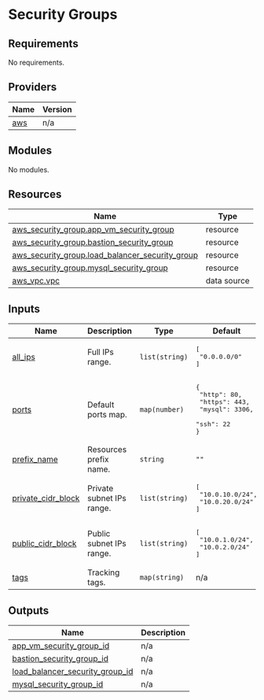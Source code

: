# Security Groups

## Requirements

No requirements.

## Providers

| Name | Version |
|------|---------|
| <a name="provider_aws"></a> [aws](#provider\_aws) | n/a |

## Modules

No modules.

## Resources

| Name | Type |
|------|------|
| [aws_security_group.app_vm_security_group](https://registry.terraform.io/providers/hashicorp/aws/latest/docs/resources/security_group) | resource |
| [aws_security_group.bastion_security_group](https://registry.terraform.io/providers/hashicorp/aws/latest/docs/resources/security_group) | resource |
| [aws_security_group.load_balancer_security_group](https://registry.terraform.io/providers/hashicorp/aws/latest/docs/resources/security_group) | resource |
| [aws_security_group.mysql_security_group](https://registry.terraform.io/providers/hashicorp/aws/latest/docs/resources/security_group) | resource |
| [aws_vpc.vpc](https://registry.terraform.io/providers/hashicorp/aws/latest/docs/data-sources/vpc) | data source |

## Inputs

| Name | Description | Type | Default | Required |
|------|-------------|------|---------|:--------:|
| <a name="input_all_ips"></a> [all\_ips](#input\_all\_ips) | Full IPs range. | `list(string)` | <pre>[<br>  "0.0.0.0/0"<br>]</pre> | no |
| <a name="input_ports"></a> [ports](#input\_ports) | Default ports map. | `map(number)` | <pre>{<br>  "http": 80,<br>  "https": 443,<br>  "mysql": 3306,<br>  "ssh": 22<br>}</pre> | no |
| <a name="input_prefix_name"></a> [prefix\_name](#input\_prefix\_name) | Resources prefix name. | `string` | `""` | no |
| <a name="input_private_cidr_block"></a> [private\_cidr\_block](#input\_private\_cidr\_block) | Private subnet IPs range. | `list(string)` | <pre>[<br>  "10.0.10.0/24",<br>  "10.0.20.0/24"<br>]</pre> | no |
| <a name="input_public_cidr_block"></a> [public\_cidr\_block](#input\_public\_cidr\_block) | Public subnet IPs range. | `list(string)` | <pre>[<br>  "10.0.1.0/24",<br>  "10.0.2.0/24"<br>]</pre> | no |
| <a name="input_tags"></a> [tags](#input\_tags) | Tracking tags. | `map(string)` | n/a | yes |

## Outputs

| Name | Description |
|------|-------------|
| <a name="output_app_vm_security_group_id"></a> [app\_vm\_security\_group\_id](#output\_app\_vm\_security\_group\_id) | n/a |
| <a name="output_bastion_security_group_id"></a> [bastion\_security\_group\_id](#output\_bastion\_security\_group\_id) | n/a |
| <a name="output_load_balancer_security_group_id"></a> [load\_balancer\_security\_group\_id](#output\_load\_balancer\_security\_group\_id) | n/a |
| <a name="output_mysql_security_group_id"></a> [mysql\_security\_group\_id](#output\_mysql\_security\_group\_id) | n/a |
